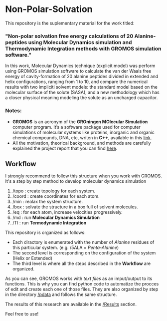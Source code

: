 
# Non-Polar-Solvation

This repository is the suplementary material for the work titled:  
### "Non-polar solvation free energy calculations of 20 Alanine-peptides using Molecular Dynamics simulation and Thermodynamic Integration methods with GROMOS simulation software."

In this work, Molecular Dynamics technique (explicit model) was perform using GROMOS simulation software to calculate the van der Waals free energy of 
cavity-formation of 20 alanine peptides divided in extended and helix configurations, ranging from 1 to 10, and compare the numerical results with two 
impliciti solvent models: the standard model based on the molecular surface of the solute (SASA), and a new methodology which has a closer physical 
meaning modeling the solute as an uncharged capacitor.

### Notes: ### 

- **GROMOS** is an acronym of the **GROningen MOlecular Simulation** computer program. It’s a software package used for computer simulations of molecular 
systems like proteins, inorganic and organic chemical compounds, DNA, etc, writen in **C++**, available in this [link](http://www.gromos.net/). 
- All the motivation, theorical background, and methods are carefully explained the project report that you can find [here](https://github.com/PacioIgnacio/Non-Polar-Solvation/tree/master/Info). 

## Workflow ##  

I strongly recommend to follow this structure when you work with GROMOS. It's a step by step method to develop molecular dynamics simulation 

  1. /topo  : create topology for each system.
  2. /coord : create coordinates for each atom.
  3. /min   : realax the system structure.
  4. /box   : solvate the structure in a box full of solvent molecules.
  5. /eq    : for each atom, increase velocities progressively.
  6. /md    : run **Molecular Dynamics Simulation**
  7. /TI    : run **Termodynamic Integration**

This repository is organized as follows: 
- Each diractory is enumerated with the number of *Alanine* residues of this particular system. (e.g. /5ALA = *Penta-Alanine*)
- The second level is corresponding on the configuration of the system (Helix or Extended)
- The third level is where all the steps described in the **Workflow** are organized.  

As you can see, GROMOS works with *text files* as an imput/output to its functions. This is why you can find python code to automatize the procces of edit 
and create each one of those files. They are also organized by step in the directory [/pdata](https://github.com/PacioIgnacio/Non-Polar-Solvation/tree/master/pdata) and follows the same structure. 

The results of this research are available in the [/Results](https://github.com/PacioIgnacio/Non-Polar-Solvation/tree/master/Results) section. 

Feel free to use! 
